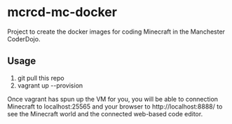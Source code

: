 mcrcd-mc-docker
===============

Project to create the docker images for coding Minecraft in the Manchester CoderDojo.

Usage
-----

 1. git pull this repo
 1. vagrant up --provision
 
Once vagrant has spun up the VM for you, you will be able to connection Minecraft to
localhost:25565 and your browser to http://localhost:8888/ to see the Minecraft world
and the connected web-based code editor.


